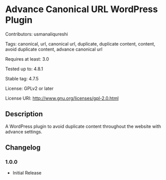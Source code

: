 # Advance Canonical URL WordPress Plugin

Contributors: usmanaliqureshi

Tags: canonical, url, canonical url, duplicate, duplicate content, content, avoid duplicate content, advance canonical url

Requires at least: 3.0

Tested up to: 4.8.1

Stable tag: 4.7.5

License: GPLv2 or later

License URI: http://www.gnu.org/licenses/gpl-2.0.html

## Description

A WordPress plugin to avoid duplicate content throughout the website with advance settings.

## Changelog

### 1.0.0

* Initial Release
